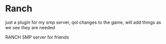 # Ranch
just a plugin for my smp server, qol changes to the game, will add things as we see they are needed

RANCH SMP server for friends
